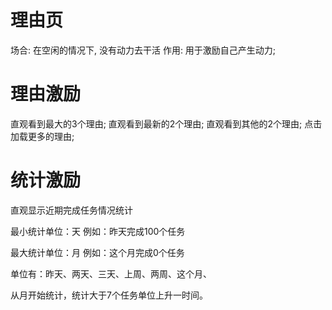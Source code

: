 # 理由页
场合: 在空闲的情况下, 没有动力去干活
作用: 用于激励自己产生动力;

# 理由激励
直观看到最大的3个理由;
直观看到最新的2个理由;
直观看到其他的2个理由;
点击加载更多的理由;

# 统计激励
直观显示近期完成任务情况统计

最小统计单位：天
例如：昨天完成100个任务

最大统计单位：月
例如：这个月完成0个任务

单位有：昨天、两天、三天、上周、两周、这个月、

从月开始统计，统计大于7个任务单位上升一时间。
